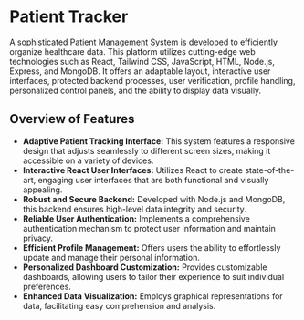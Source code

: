 # Patient Tracker
A sophisticated Patient Management System is developed to efficiently organize healthcare data. This platform utilizes cutting-edge web technologies such as React, Tailwind CSS, JavaScript, HTML, Node.js, Express, and MongoDB. It offers an adaptable layout, interactive user interfaces, protected backend processes, user verification, profile handling, personalized control panels, and the ability to display data visually.

## Overview of Features

- **Adaptive Patient Tracking Interface:** This system features a responsive design that adjusts seamlessly to different screen sizes, making it accessible on a variety of devices.
- **Interactive React User Interfaces:** Utilizes React to create state-of-the-art, engaging user interfaces that are both functional and visually appealing.
- **Robust and Secure Backend:** Developed with Node.js and MongoDB, this backend ensures high-level data integrity and security.
- **Reliable User Authentication:** Implements a comprehensive authentication mechanism to protect user information and maintain privacy.
- **Efficient Profile Management:** Offers users the ability to effortlessly update and manage their personal information.
- **Personalized Dashboard Customization:** Provides customizable dashboards, allowing users to tailor their experience to suit individual preferences.
- **Enhanced Data Visualization:** Employs graphical representations for data, facilitating easy comprehension and analysis.


